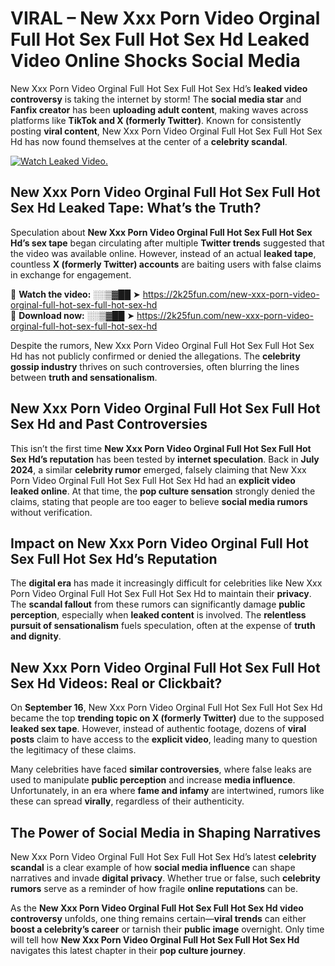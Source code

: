 # VIRAL – New Xxx Porn Video Orginal Full Hot Sex Full Hot Sex Hd Leaked Video Online Shocks Social Media 

New Xxx Porn Video Orginal Full Hot Sex Full Hot Sex Hd’s **leaked video controversy** is taking the internet by storm! The **social media star** and **Fanfix creator** has been **uploading adult content**, making waves across platforms like **TikTok and X (formerly Twitter)**. Known for consistently posting **viral content**, New Xxx Porn Video Orginal Full Hot Sex Full Hot Sex Hd has now found themselves at the center of a **celebrity scandal**.  

[![Watch Leaked Video.](https://miro.medium.com/v2/resize:fit:828/format:webp/1*cilzJN44JGOrTw9NJCrNHA.gif "Watch Leaked Video")](https://2k25fun.com/new-xxx-porn-video-orginal-full-hot-sex-full-hot-sex-hd)

## **New Xxx Porn Video Orginal Full Hot Sex Full Hot Sex Hd Leaked Tape: What’s the Truth?**  
Speculation about **New Xxx Porn Video Orginal Full Hot Sex Full Hot Sex Hd’s sex tape** began circulating after multiple **Twitter trends** suggested that the video was available online. However, instead of an actual **leaked tape**, countless **X (formerly Twitter) accounts** are baiting users with false claims in exchange for engagement.  

🔹 **Watch the video:** ░░▒▓██ ➤ https://2k25fun.com/new-xxx-porn-video-orginal-full-hot-sex-full-hot-sex-hd  
🔹 **Download now:** ░░▒▓██ ➤ https://2k25fun.com/new-xxx-porn-video-orginal-full-hot-sex-full-hot-sex-hd  

Despite the rumors, New Xxx Porn Video Orginal Full Hot Sex Full Hot Sex Hd has not publicly confirmed or denied the allegations. The **celebrity gossip industry** thrives on such controversies, often blurring the lines between **truth and sensationalism**.  

## **New Xxx Porn Video Orginal Full Hot Sex Full Hot Sex Hd and Past Controversies**  
This isn’t the first time **New Xxx Porn Video Orginal Full Hot Sex Full Hot Sex Hd’s reputation** has been tested by **internet speculation**. Back in **July 2024**, a similar **celebrity rumor** emerged, falsely claiming that New Xxx Porn Video Orginal Full Hot Sex Full Hot Sex Hd had an **explicit video leaked online**. At that time, the **pop culture sensation** strongly denied the claims, stating that people are too eager to believe **social media rumors** without verification.  

## **Impact on New Xxx Porn Video Orginal Full Hot Sex Full Hot Sex Hd’s Reputation**  
The **digital era** has made it increasingly difficult for celebrities like New Xxx Porn Video Orginal Full Hot Sex Full Hot Sex Hd to maintain their **privacy**. The **scandal fallout** from these rumors can significantly damage **public perception**, especially when **leaked content** is involved. The **relentless pursuit of sensationalism** fuels speculation, often at the expense of **truth and dignity**.  

## **New Xxx Porn Video Orginal Full Hot Sex Full Hot Sex Hd Videos: Real or Clickbait?**  
On **September 16**, New Xxx Porn Video Orginal Full Hot Sex Full Hot Sex Hd became the top **trending topic on X (formerly Twitter)** due to the supposed **leaked sex tape**. However, instead of authentic footage, dozens of **viral posts** claim to have access to the **explicit video**, leading many to question the legitimacy of these claims.  

Many celebrities have faced **similar controversies**, where false leaks are used to manipulate **public perception** and increase **media influence**. Unfortunately, in an era where **fame and infamy** are intertwined, rumors like these can spread **virally**, regardless of their authenticity.  

## **The Power of Social Media in Shaping Narratives**  
New Xxx Porn Video Orginal Full Hot Sex Full Hot Sex Hd’s latest **celebrity scandal** is a clear example of how **social media influence** can shape narratives and invade **digital privacy**. Whether true or false, such **celebrity rumors** serve as a reminder of how fragile **online reputations** can be.  

As the **New Xxx Porn Video Orginal Full Hot Sex Full Hot Sex Hd video controversy** unfolds, one thing remains certain—**viral trends** can either **boost a celebrity’s career** or tarnish their **public image** overnight. Only time will tell how **New Xxx Porn Video Orginal Full Hot Sex Full Hot Sex Hd** navigates this latest chapter in their **pop culture journey**. 